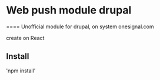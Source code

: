 # Web push module drupal
====
Unofficial module for drupal, on system onesignal.com

create on React

Install
------
'npm install'

